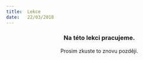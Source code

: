 ```yaml
---
title:  Lekce
date:   22/03/2018
---
```


### <center>Na této lekci pracujeme.</center>
<center>Prosim zkuste to znovu později.</center>